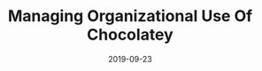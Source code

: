 ---
date: 2019-09-23
tags: post
name: WinOps
url: https://www.winops.org/london-2019/
type: conference
title: Managing Organizational Use Of Chocolatey
slides_url: 
recording_url: 
city: London
country: United Kingdom
country_code: UK
language: English
---